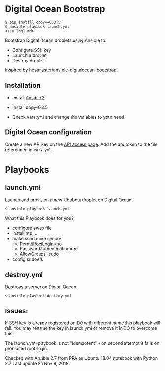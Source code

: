 Digital Ocean Bootstrap
=======================


```
$ pip install dopy==0.3.5
$ ansible-playbook launch.yml 
<see log1.md>
```

Bootstrap Digital Ocean droplets using Ansible to:

* Configure SSH key
* Launch a droplet
* Destroy droplet

Inspired by [hostmaster/ansible-digitalocean-bootstrap](https://github.com/hostmaster/ansible-digitalocean-bootstrap).


Installation
------------

* Install [Ansible 2](http://docs.ansible.com/ansible/intro_installation.html)

* Install dopy-0.3.5

* Check vars.yml and change the variables to your need.


Digital Ocean configuration
---------------------------

Create a new API key on the [API access page](https://cloud.digitalocean.com/api_access). 
Add the api_token to the file referenced in `vars.yml`.


Playbooks
=========

launch.yml
----------

Launch and provision a new Ububntu droplet on Digital Ocean.

```
$ ansible-playbook launch.yml
```

What this Playbook does for you?

- configure swap file
- install ntp, ...
- make sshd more secure: 
  - PermitRootLogin=no
  - PasswordAuthentication=no
  - AllowGroups=sudo
- config sudoers

destroy.yml
-----------

Destroys a server on Digital Ocean.

```
$ ansible-playbook destroy.yml
```

Issues:
-----

If SSH key is already registered on DO with different name this playbook will fail. You may rename the key in launch.yml or remove it in DO to overcome this.

The launch.yml playbook is not "idempotent" - on second attempt it fails on prohibited root-login.

Checked with Ansible 2.7 from PPA on Ubuntu 18.04 notebook with Python 2.7
Last update Fri Nov 9, 2018.
